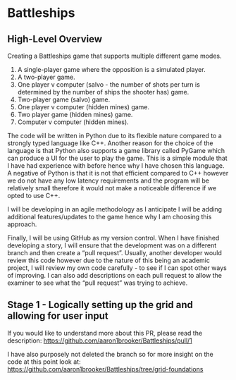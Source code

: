 # Battleships

## High-Level Overview

Creating a Battleships game that supports multiple different game modes. 
1) A single-player game where the opposition is a simulated player.
2) A two-player game.
3) One player v computer (salvo - the number of shots per turn is determined by the number of ships the shooter has) game.
4) Two-player game (salvo) game.
5) One player v computer (hidden mines) game.
6) Two player game (hidden mines) game.
7) Computer v computer (hidden mines).

The code will be written in Python due to its flexible nature compared to a strongly typed language like C++. Another reason for the choice of the language is that Python also supports a game library called PyGame which can produce a UI for the user to play the game. This is a simple module that I have had experience with before hence why I have chosen this language. A negative of Python is that it is not that efficient compared to C++ however we do not have any low latency requirements and the program will be relatively small therefore it would not make a noticeable difference if we opted to use C++.

I will be developing in an agile methodology as I anticipate I will be adding additional features/updates to the game hence why I am choosing this approach.

Finally, I will be using GitHub as my version control. When I have finished developing a story, I will ensure that the development was on a different branch and then create a “pull request”. Usually, another developer would review this code however due to the nature of this being an academic project, I will review my own code carefully - to see if I can spot other ways of improving. I can also add descriptions on each pull request to allow the examiner to see what the “pull request” was trying to achieve.

## Stage 1 - Logically setting up the grid and allowing for user input

If you would like to understand more about this PR, please read the description:
https://github.com/aaron1brooker/Battleships/pull/1

I have also purposely not deleted the branch so for more insight on the code at this point look at:
https://github.com/aaron1brooker/Battleships/tree/grid-foundations
